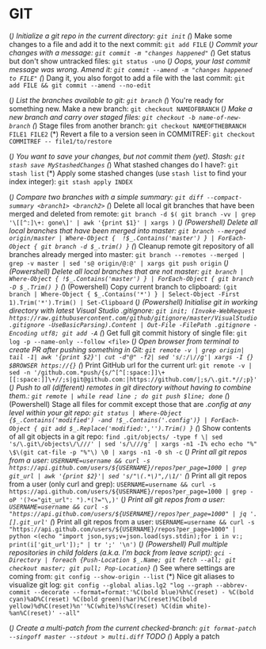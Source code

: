 GIT
===
(*) Initialize a git repo in the current directory: `git init`
(*) Make some changes to a file and add it to the next commit: `git add FILE`
(*) Commit your changes with a message: `git commit -m "changes happened"`
(*) Get status but don't show untracked files: `git status -uno`
(*) Oops, your last commit message was wrong. Amend it: `git commit --amend -m "changes happened to FILE"`
(*) Dang it, you also forgot to add a file with the last commit: `git add FILE && git commit --amend --no-edit`

(*) List the branches available to git: `git branch`
(*) You're ready for something new. Make a new branch: `git checkout NAMEOFBRANCH`
(*) Make a new branch and carry over staged files: `git checkout -b name-of-new-branch`
(*) Stage files from another branch: `git checkout NAMEOFTHEBRANCH FILE1 FILE2`
(*) Revert a file to a version seen in COMMITREF: `git checkout COMMITREF -- file1/to/restore`

(*) You want to save your changes, but not commit them (yet). Stash: `git stash save MyStashedChanges`
(*) What stashed changes do I have?: `git stash list`
(*) Apply some stashed changes (use `stash list` to find your index integer): `git stash apply INDEX`

(*) Compare two branches with a simple summary: `git diff --compact-summary <branch1> <branch2>`
(*) Delete all local git branches that have been merged and deleted from remote: `git branch -d $( git branch -vv | grep '\[[^:]\+: gone\]' | awk '{print $1}' | xargs )`
(*) (Powershell) Delete all local branches that have been merged into master: `git branch --merged origin/master | Where-Object {  !$_.Contains('master') } | ForEach-Object { git branch -d $_.trim() }`
(*) Cleanup remote git repository of all branches already merged into master: `git branch --remotes --merged | grep -v master | sed 's@ origin/@:@' | xargs git push origin`
(*) (Powershell) Delete all local branches that are not master: `git branch | Where-Object { !$_.Contains('master') } | ForEach-Object { git branch -D $_.Trim() }`
(*) (Powershell) Copy current branch to clipboard: `(git branch | Where-Object { $_.Contains('*') } | Select-Object -First 1).Trim('*').Trim() | Set-Clipboard`
(*) (Powershell) Initialise git in working directory with latest Visual Studio .gitignore: `git init; (Invoke-WebRequest https://raw.githubusercontent.com/github/gitignore/master/VisualStudio.gitignore -UseBasicParsing).Content | Out-File -FilePath .gitignore -Encoding utf8; git add -A`
(*) Get full git commit history of single file: `git log -p --name-only --follow <file>`
(*) Open browser from terminal to create PR after pushing something in Git: `git remote -v | grep origin| tail -1| awk '{print $2}'| cut -d"@" -f2| sed 's/:/\//g'| xargs -I {} $BROWSER https://{}`
(*) Print GitHub url for the current url: `git remote -v | sed -n '/github.com.*push/{s/^[^[:space:]]\+[[:space:]]\+//;s|git@github.com:|https://github.com/|;s/\.git.*//;p}'`
(*) Push to all (different) remotes in git directory without having to combine them.: `git remote | while read line ; do git push $line; done`
(*) (Powershell) Stage all files for commit except those that are *.config at any level within your git repo: `git status | Where-Object {$_.Contains('modified') -and !$_.Contains('.config')} | ForEach-Object { git add $_.Replace('modified:','').Trim() }`
(*) Show contents of all git objects in a git repo: `find .git/objects/ -type f \| sed 's/\.git\/objects\/\///' | sed 's/\///g' | xargs -n1 -I% echo echo "%" \$\(git cat-file -p "%"\) \0 | xargs -n1 -0 sh -c`
(*) Print all git repos from a user: `USERNAME=username && curl -s https://api.github.com/users/${USERNAME}/repos?per_page=1000 | grep git_url | awk '{print $2}'| sed 's/"\(.*\)",/\1/'`
(*) Print all git repos from a user (only curl and grep): `USERNAME=username && curl -s https://api.github.com/users/${USERNAME}/repos?per_page=1000 | grep -oP '(?<="git_url": ").*(?="\,)'`
(*) Print all git repos from a user: `USERNAME=username && curl -s "https://api.github.com/users/${USERNAME}/repos?per_page=1000" | jq '.[].git_url'`
(*) Print all git repos from a user: `USERNAME=username && curl -s "https://api.github.com/users/${USERNAME}/repos?per_page=1000" | python <(echo "import json,sys;v=json.load(sys.stdin);for i in v:; print(i['git_url']);" | tr ';' '\n')`
(*) (Powershell) Pull multiple repositories in child folders (a.k.a. I'm back from leave script): `gci -Directory | foreach {Push-Location $_.Name; git fetch --all; git checkout master; git pull; Pop-Location}`
(*) See where settings are coming from: `git config --show-origin --list`
(*) Nice git aliases to visualize git log: `git config --global alias.lg2 "log --graph --abbrev-commit --decorate --format=format:'%C(bold blue)%h%C(reset) - %C(bold cyan)%aD%C(reset) %C(bold green)(%ar)%C(reset)%C(bold yellow)%d%C(reset)%n''%C(white)%s%C(reset) %C(dim white)- %an%C(reset)' --all"`

(*) Create a multi-patch from the current checked-branch: `git format-patch --singoff master --stdout > multi.diff`
TODO (*) Apply a patch
